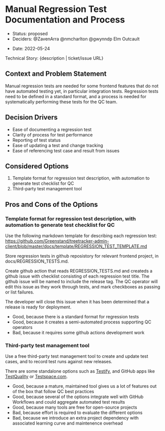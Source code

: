 # Manual Regression Test Documentation and Process

* Status: proposed 
* Deciders: @ZavenArra @nmcharlton @gwynndp Elm Outcault
<!-- Find deciders here: https://github.com/orgs/Greenstand/people  -->
* Date: 2022-05-24 <!-- optional -->

Technical Story: {description | ticket/issue URL} <!-- optional -->

## Context and Problem Statement

Manual regression tests are needed for some frontend features that do not have automated testing yet, in particular integration tests.  Regression tests need to be defined in a standard format, and a process is needed for systematically performing these tests for the QC team.

## Decision Drivers <!-- optional -->

* Ease of documenting a regression test
* Clarity of process for test performance
* Reporting of test status
* Ease of updating a test and change tracking
* Ease of referencing test case and result from issues

## Considered Options

1. Template format for regression test description, with automation to generate test checklist for QC 
2. Third-party test management tool

<!--
## Decision Outcome

Chosen option: "{option 1}", because {justification. e.g., only option, which meets k.o. criterion decision driver | which resolves force {force} | … | comes out best (see below)}.

### Positive Consequences 

* {e.g., improvement of quality attribute satisfaction, follow-up decisions required, …}
* …

### Negative Consequences 

* {e.g., compromising quality attribute, follow-up decisions required, …}
* …

-->

## Pros and Cons of the Options <!-- optional -->

### Template format for regression test description, with automation to generate test checklist for QC

Use the following markdown template for describing each regression test:
https://github.com/Greenstand/treetracker-admin-client/blob/master/docs/template/REGRESSION_TEST_TEMPLATE.md

Store regression tests in github reposistory for relevant frontend project, in docs/REGRESSION_TESTS.md.  

Create github action that reads REGRESSION_TESTS.md and createds a github issue with checklist consisting of each regression test title.  The github issue will be named to include the release tag.  The QC operator will edit this issue as they work through tests, and mark checkboxes as passing or list failures.  

The developer will close this issue when it has been determined that a release is ready for deployment.

* Good, because there is a standard format for regression tests
* Good, because it creates a semi-automated process supporting QC operators
* Bad, because it requires some github actions development work

### Third-party test management tool

Use a free third-party test management tool to create and update test cases, and to record test runs against new releases.

There are some standalone options such as [Testify](https://testify.io), and GitHub apps like [TestQuality](https://github.com/marketplace/testquality) or [Testspace.com](https://github.com/marketplace/testspace-com).

* Good, because a mature, maintained tool gives us a lot of features out of the box that follow QC best practices
* Good, because several of the options integrate well with GitHub Workflows and could aggregate automated test results
* Good, because many tools are free for open-source projects
* Bad, because effort is required to evaluate the different options
* Bad, because we introduce an extra project dependency with associated learning curve and maintenence overhead
